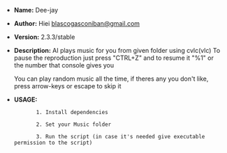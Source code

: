 * **Name:** Dee-jay

* **Author:** Hiei <blascogasconiban@gmail.com>

* **Version:** 2.3.3/stable

* **Description:**
              AI plays music for you from given folder using cvlc(vlc)
	      To pause the reproduction just press "CTRL+Z" and to resume it "%1" or the number that console gives you

	You can play random music all the time, if theres any you don't like, press arrow-keys or escape to skip it

* **USAGE:**

             1. Install dependencies

             2. Set your Music folder

             3. Run the script (in case it's needed give executable permission to the script)
